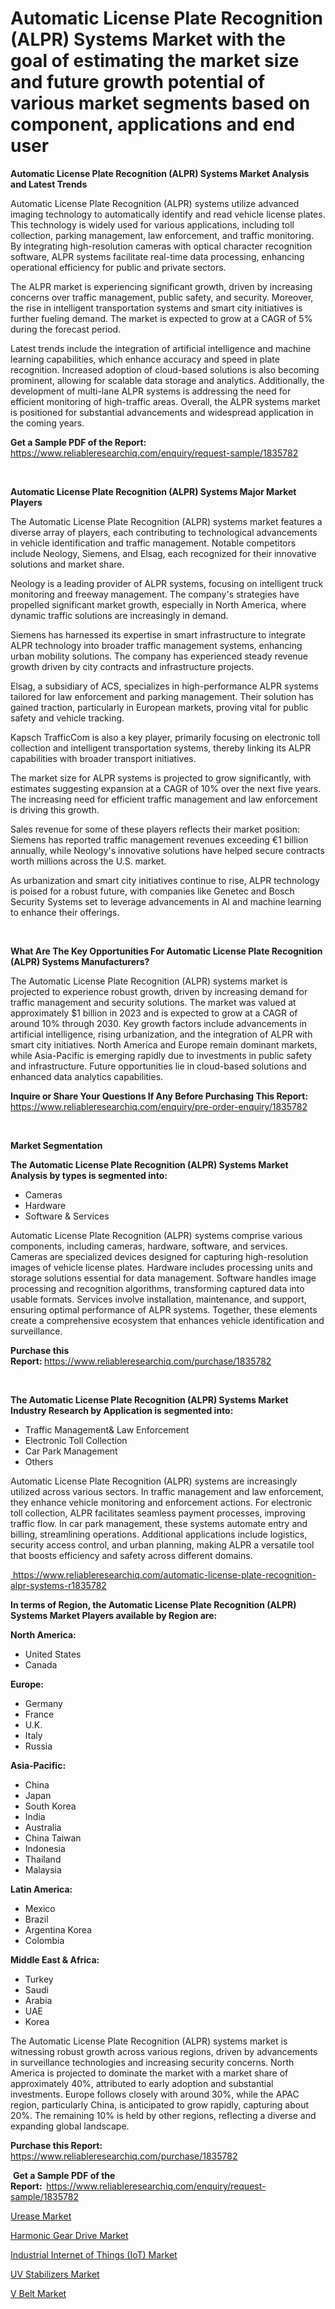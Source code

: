<p><h1>Automatic License Plate Recognition (ALPR) Systems Market with the goal of estimating the market size and future growth potential of various market segments based on component, applications and end user</h1></p><p><strong>Automatic License Plate Recognition (ALPR) Systems Market Analysis and Latest Trends</strong></p>
<p><p>Automatic License Plate Recognition (ALPR) systems utilize advanced imaging technology to automatically identify and read vehicle license plates. This technology is widely used for various applications, including toll collection, parking management, law enforcement, and traffic monitoring. By integrating high-resolution cameras with optical character recognition software, ALPR systems facilitate real-time data processing, enhancing operational efficiency for public and private sectors.</p><p>The ALPR market is experiencing significant growth, driven by increasing concerns over traffic management, public safety, and security. Moreover, the rise in intelligent transportation systems and smart city initiatives is further fueling demand. The market is expected to grow at a CAGR of 5% during the forecast period. </p><p>Latest trends include the integration of artificial intelligence and machine learning capabilities, which enhance accuracy and speed in plate recognition. Increased adoption of cloud-based solutions is also becoming prominent, allowing for scalable data storage and analytics. Additionally, the development of multi-lane ALPR systems is addressing the need for efficient monitoring of high-traffic areas. Overall, the ALPR systems market is positioned for substantial advancements and widespread application in the coming years.</p></p>
<p><strong>Get a Sample PDF of the Report:&nbsp;</strong> <a href="https://www.reliableresearchiq.com/enquiry/request-sample/1835782?utm_campaign=1554&utm_medium=2&utm_source=Github&utm_content=ia&utm_term=16102024&utm_id=automatic-license-plate-recognition-alpr-systems">https://www.reliableresearchiq.com/enquiry/request-sample/1835782</a></p>
<p>&nbsp;</p>
<p><strong>Automatic License Plate Recognition (ALPR) Systems Major Market Players</strong></p>
<p><p>The Automatic License Plate Recognition (ALPR) systems market features a diverse array of players, each contributing to technological advancements in vehicle identification and traffic management. Notable competitors include Neology, Siemens, and Elsag, each recognized for their innovative solutions and market share.</p><p>Neology is a leading provider of ALPR systems, focusing on intelligent truck monitoring and freeway management. The company's strategies have propelled significant market growth, especially in North America, where dynamic traffic solutions are increasingly in demand.</p><p>Siemens has harnessed its expertise in smart infrastructure to integrate ALPR technology into broader traffic management systems, enhancing urban mobility solutions. The company has experienced steady revenue growth driven by city contracts and infrastructure projects.</p><p>Elsag, a subsidiary of ACS, specializes in high-performance ALPR systems tailored for law enforcement and parking management. Their solution has gained traction, particularly in European markets, proving vital for public safety and vehicle tracking.</p><p>Kapsch TrafficCom is also a key player, primarily focusing on electronic toll collection and intelligent transportation systems, thereby linking its ALPR capabilities with broader transport initiatives.</p><p>The market size for ALPR systems is projected to grow significantly, with estimates suggesting expansion at a CAGR of 10% over the next five years. The increasing need for efficient traffic management and law enforcement is driving this growth.</p><p>Sales revenue for some of these players reflects their market position: Siemens has reported traffic management revenues exceeding €1 billion annually, while Neology's innovative solutions have helped secure contracts worth millions across the U.S. market. </p><p>As urbanization and smart city initiatives continue to rise, ALPR technology is poised for a robust future, with companies like Genetec and Bosch Security Systems set to leverage advancements in AI and machine learning to enhance their offerings.</p></p>
<p>&nbsp;</p>
<p><strong>What Are The Key Opportunities For Automatic License Plate Recognition (ALPR) Systems Manufacturers?</strong></p>
<p><p>The Automatic License Plate Recognition (ALPR) systems market is projected to experience robust growth, driven by increasing demand for traffic management and security solutions. The market was valued at approximately $1 billion in 2023 and is expected to grow at a CAGR of around 10% through 2030. Key growth factors include advancements in artificial intelligence, rising urbanization, and the integration of ALPR with smart city initiatives. North America and Europe remain dominant markets, while Asia-Pacific is emerging rapidly due to investments in public safety and infrastructure. Future opportunities lie in cloud-based solutions and enhanced data analytics capabilities.</p></p>
<p><strong>Inquire or Share Your Questions If Any Before Purchasing This Report:</strong> <a href="https://www.reliableresearchiq.com/enquiry/pre-order-enquiry/1835782?utm_campaign=1554&utm_medium=2&utm_source=Github&utm_content=ia&utm_term=16102024&utm_id=automatic-license-plate-recognition-alpr-systems">https://www.reliableresearchiq.com/enquiry/pre-order-enquiry/1835782</a></p>
<p>&nbsp;</p>
<p><strong>Market Segmentation</strong></p>
<p><strong>The Automatic License Plate Recognition (ALPR) Systems Market Analysis by types is segmented into:</strong></p>
<p><ul><li>Cameras</li><li>Hardware</li><li>Software & Services</li></ul></p>
<p><p>Automatic License Plate Recognition (ALPR) systems comprise various components, including cameras, hardware, software, and services. Cameras are specialized devices designed for capturing high-resolution images of vehicle license plates. Hardware includes processing units and storage solutions essential for data management. Software handles image processing and recognition algorithms, transforming captured data into usable formats. Services involve installation, maintenance, and support, ensuring optimal performance of ALPR systems. Together, these elements create a comprehensive ecosystem that enhances vehicle identification and surveillance.</p></p>
<p><strong>Purchase this Report:&nbsp;</strong><a href="https://www.reliableresearchiq.com/purchase/1835782?utm_campaign=1554&utm_medium=2&utm_source=Github&utm_content=ia&utm_term=16102024&utm_id=automatic-license-plate-recognition-alpr-systems">https://www.reliableresearchiq.com/purchase/1835782</a></p>
<p>&nbsp;</p>
<p><strong>The Automatic License Plate Recognition (ALPR) Systems Market Industry Research by Application is segmented into:</strong></p>
<p><ul><li>Traffic Management& Law Enforcement</li><li>Electronic Toll Collection</li><li>Car Park Management</li><li>Others</li></ul></p>
<p><p>Automatic License Plate Recognition (ALPR) systems are increasingly utilized across various sectors. In traffic management and law enforcement, they enhance vehicle monitoring and enforcement actions. For electronic toll collection, ALPR facilitates seamless payment processes, improving traffic flow. In car park management, these systems automate entry and billing, streamlining operations. Additional applications include logistics, security access control, and urban planning, making ALPR a versatile tool that boosts efficiency and safety across different domains.</p></p>
<p><a href="https://www.reliableresearchiq.com/automatic-license-plate-recognition-alpr-systems-r1835782?utm_campaign=1554&utm_medium=2&utm_source=Github&utm_content=ia&utm_term=16102024&utm_id=automatic-license-plate-recognition-alpr-systems">&nbsp;https://www.reliableresearchiq.com/automatic-license-plate-recognition-alpr-systems-r1835782</a></p>
<p><strong>In terms of Region, the Automatic License Plate Recognition (ALPR) Systems Market Players available by Region are:</strong></p>
<p>
    <p> <strong> North America: </strong>
        <ul>
            <li>United States</li>
            <li>Canada</li>
        </ul>
        </p> 
    <p> <strong> Europe: </strong>
        <ul>
            <li>Germany</li>
            <li>France</li>
            <li>U.K.</li>
            <li>Italy</li>
            <li>Russia</li>
        </ul>
        </p> 
    <p> <strong> Asia-Pacific: </strong>
        <ul>
            <li>China</li>
            <li>Japan</li>
            <li>South Korea</li>
            <li>India</li>
            <li>Australia</li>
            <li>China Taiwan</li>
            <li>Indonesia</li>
            <li>Thailand</li>
            <li>Malaysia</li>
        </ul>
        </p> 
    <p> <strong> Latin America: </strong>
        <ul>
            <li>Mexico</li>
            <li>Brazil</li>
            <li>Argentina Korea</li>
            <li>Colombia</li>
        </ul>
        </p> 
    <p> <strong> Middle East & Africa: </strong>
        <ul>
            <li>Turkey</li>
            <li>Saudi</li>
            <li>Arabia</li>
            <li>UAE</li>
            <li>Korea</li>
        </ul>
    </p>
    </p>
<p><p>The Automatic License Plate Recognition (ALPR) systems market is witnessing robust growth across various regions, driven by advancements in surveillance technologies and increasing security concerns. North America is projected to dominate the market with a market share of approximately 40%, attributed to early adoption and substantial investments. Europe follows closely with around 30%, while the APAC region, particularly China, is anticipated to grow rapidly, capturing about 20%. The remaining 10% is held by other regions, reflecting a diverse and expanding global landscape.</p></p>
<p><strong>Purchase this Report: </strong><a href="https://www.reliableresearchiq.com/purchase/1835782?utm_campaign=1554&utm_medium=2&utm_source=Github&utm_content=ia&utm_term=16102024&utm_id=automatic-license-plate-recognition-alpr-systems">https://www.reliableresearchiq.com/purchase/1835782</a></p>
<p>&nbsp;<strong>Get a Sample PDF of the Report:&nbsp;&nbsp;</strong><a href="https://www.reliableresearchiq.com/enquiry/request-sample/1835782?utm_campaign=1554&utm_medium=2&utm_source=Github&utm_content=ia&utm_term=16102024&utm_id=automatic-license-plate-recognition-alpr-systems">https://www.reliableresearchiq.com/enquiry/request-sample/1835782</a></p>
<p><strong></strong></p>
<p><p><a href="https://www.linkedin.com/pulse/evaluating-global-urease-market-trends-growth-opportunities-u5i0c?utm_campaign=1554&utm_medium=2&utm_source=Github&utm_content=ia&utm_term=16102024&utm_id=automatic-license-plate-recognition-alpr-systems">Urease Market</a></p><p><a href="https://github.com/crupardgu/Market-Research-Report-List-1/blob/main/harmonic-gear-drive-market.md?utm_campaign=1554&utm_medium=2&utm_source=Github&utm_content=ia&utm_term=16102024&utm_id=automatic-license-plate-recognition-alpr-systems">Harmonic Gear Drive Market</a></p><p><a href="https://github.com/denishaucarn/Market-Research-Report-List-1/blob/main/industrial-internet-of-things-iot-market.md?utm_campaign=1554&utm_medium=2&utm_source=Github&utm_content=ia&utm_term=16102024&utm_id=automatic-license-plate-recognition-alpr-systems">Industrial Internet of Things (IoT) Market</a></p><p><a href="https://www.linkedin.com/pulse/charting-future-comprehensive-analysis-global-uv-stabilizers-hwxre?utm_campaign=1554&utm_medium=2&utm_source=Github&utm_content=ia&utm_term=16102024&utm_id=automatic-license-plate-recognition-alpr-systems">UV Stabilizers Market</a></p><p><a href="https://www.linkedin.com/pulse/v-belt-market-analysis-report-global-insights-region-type-rubberpolymerneopreneurethane-r0yke?utm_campaign=1554&utm_medium=2&utm_source=Github&utm_content=ia&utm_term=16102024&utm_id=automatic-license-plate-recognition-alpr-systems">V Belt Market</a></p></p>